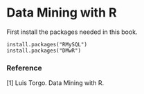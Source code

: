 Data Mining with R
==============
First install the packages needed in this book.
```{r}
install.packages("RMySQL")
install.packages("DMwR")
```
### Reference
[1] Luis Torgo. Data Mining with R.
